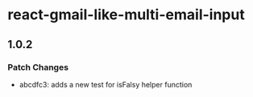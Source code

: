 # react-gmail-like-multi-email-input

## 1.0.2

### Patch Changes

- abcdfc3: adds a new test for isFalsy helper function
